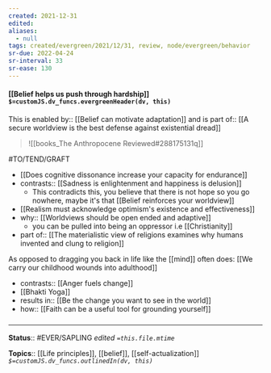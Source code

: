```yaml
---
created: 2021-12-31 
edited: 
aliases:
  - null
tags: created/evergreen/2021/12/31, review, node/evergreen/behavior
sr-due: 2022-04-24
sr-interval: 33
sr-ease: 130
---
```


#### [[Belief helps us push through hardship]] `$=customJS.dv_funcs.evergreenHeader(dv, this)`

This is 
enabled by:: [[Belief can motivate adaptation]] 
and is 
part of:: [[A secure worldview is the best defense against existential dread]]

> ![[books_The Anthropocene Reviewed#288175131q]]

#TO/TEND/GRAFT 
- [[Does cognitive dissonance increase your capacity for endurance]]
- contrasts:: [[Sadness is enlightenment and happiness is delusion]]
	- This contradicts this, you believe that there is not hope so you go nowhere, maybe it's that [[Belief reinforces your worldview]]
- [[Realism must acknowledge optimism's existence and effectiveness]]
- why:: [[Worldviews should be open ended and adaptive]]
	- you can be pulled into being an oppressor i.e [[Christianity]]
- part of:: [[The materialistic view of religions examines why humans invented and clung to religion]]

As opposed to dragging you back in life like the [[mind]] often does: 
[[We carry our childhood wounds into adulthood]]

- contrasts:: [[Anger fuels change]]
- [[Bhakti Yoga]]
- results in:: [[Be the change you want to see in the world]]
- how:: [[Faith can be a useful tool for grounding yourself]]

### <hr class="footnote"/>

**Status**:: #EVER/SAPLING 
*edited `=this.file.mtime`*

**Topics**:: [[Life principles]], [[belief]], [[self-actualization]]
*`$=customJS.dv_funcs.outlinedIn(dv, this)`*
